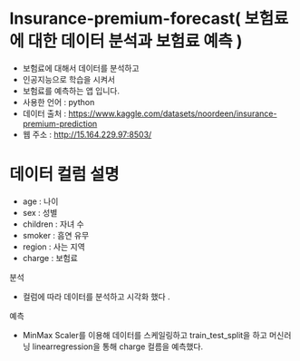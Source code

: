# Insurance-premium-forecast( 보험료에 대한 데이터 분석과 보험료 예측 ) 
+ 보험료에 대해서 데이터를 분석하고
+ 인공지능으로 학습을 시켜서
+ 보험료를 예측하는 앱 입니다. 
+ 사용한 언어 : python 
+ 데이터 출처 : https://www.kaggle.com/datasets/noordeen/insurance-premium-prediction
+ 웹 주소 : http://15.164.229.97:8503/

# 데이터 컬럼 설명 
+ age : 나이 
+ sex : 성별 
+ children : 자녀 수
+ smoker : 흠연 유무 
+ region : 사는 지역 
+ charge : 보험료

분석 
+ 컬럼에 따라 데이터를 분석하고 시각화 했다 .

예측
+ MinMax Scaler를 이용해 데이터를 스케일링하고 train_test_split을 하고 머신러닝 linearregression을 통해 charge 컬름을 예측했다. 
